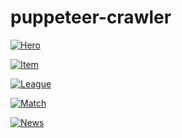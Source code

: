 # puppeteer-crawler

[![Hero](https://github.com/wangyucode/puppeteer-crawler/actions/workflows/hero.yml/badge.svg)](https://github.com/wangyucode/puppeteer-crawler/actions/workflows/hero.yml)

[![Item](https://github.com/wangyucode/puppeteer-crawler/actions/workflows/item.yml/badge.svg)](https://github.com/wangyucode/puppeteer-crawler/actions/workflows/item.yml)

[![League](https://github.com/wangyucode/puppeteer-crawler/actions/workflows/leagues.yml/badge.svg)](https://github.com/wangyucode/puppeteer-crawler/actions/workflows/leagues.yml)

[![Match](https://github.com/wangyucode/puppeteer-crawler/actions/workflows/match.yml/badge.svg)](https://github.com/wangyucode/puppeteer-crawler/actions/workflows/match.yml)

[![News](https://github.com/wangyucode/puppeteer-crawler/actions/workflows/news.yml/badge.svg)](https://github.com/wangyucode/puppeteer-crawler/actions/workflows/news.yml)
